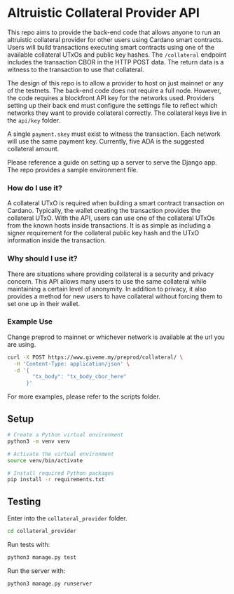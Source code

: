 # Altruistic Collateral Provider API

This repo aims to provide the back-end code that allows anyone to run an altruistic collateral provider for other users using Cardano smart contracts. Users will build transactions executing smart contracts using one of the available collateral UTxOs and public key hashes. The `/collateral` endpoint includes the transaction CBOR in the HTTP POST data. The return data is a witness to the transaction to use that collateral.

The design of this repo is to allow a provider to host on just mainnet or any of the testnets. The back-end code does not require a full node. However, the code requires a blockfront API key for the networks used. Providers setting up their back end must configure the settings file to reflect which networks they want to provide collateral correctly. The collateral keys live in the `api/key` folder.

A single `payment.skey` must exist to witness the transaction. Each network will use the same payment key. Currently, five ADA is the suggested collateral amount.

Please reference a guide on setting up a server to serve the Django app. The repo provides a sample environment file.

### How do I use it?

A collateral UTxO is required when building a smart contract transaction on Cardano. Typically, the wallet creating the transaction provides the collateral UTxO. With the API, users can use one of the collateral UTxOs from the known hosts inside transactions. It is as simple as including a signer requirement for the collateral public key hash and the UTxO information inside the transaction. 

### Why should I use it?

There are situations where providing collateral is a security and privacy concern. This API allows many users to use the same collateral while maintaining a certain level of anonymity. In addition to privacy, it also provides a method for new users to have collateral without forcing them to set one up in their wallet.

### Example Use

Change preprod to mainnet or whichever network is available at the url you are using.

```bash
curl -X POST https://www.giveme.my/preprod/collateral/ \
  -H 'Content-Type: application/json' \
  -d '{
        "tx_body": "tx_body_cbor_here"
      }'
```

For more examples, please refer to the scripts folder.

## Setup

```bash
# Create a Python virtual environment
python3 -m venv venv

# Activate the virtual environment
source venv/bin/activate

# Install required Python packages
pip install -r requirements.txt
```

## Testing

Enter into the `collateral_provider` folder.

```bash
cd collateral_provider
```

Run tests with:

```bash
python3 manage.py test
```

Run the server with:

```bash
python3 manage.py runserver
```